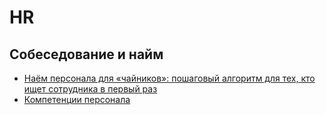 # HR

## Собеседование и найм

- [Наём персонала для «чайников»: пошаговый алгоритм для тех, кто ищет сотрудника в первый раз](http://www.jobhelp.center/news/?id=369)
- [Компетенции персонала](https://games4business.ru/articles/kompetencii-personala)







